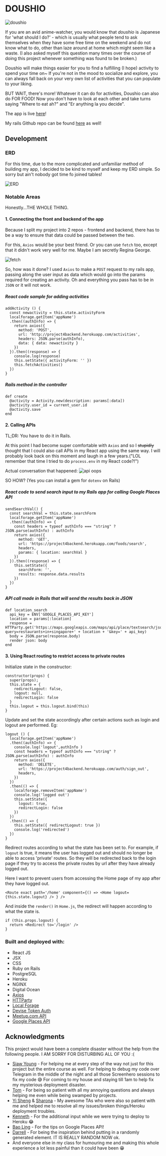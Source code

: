 # DOUSHIO
![doushio](http://25.media.tumblr.com/tumblr_lr7vliRtmo1r1206jo1_500.jpg)

If you are an avid anime-watcher, you would know that *doushio* is Japanese for 'what should I do?' - which is usually what people tend to ask themselves when they have some free time on the weekend and do not know what to do, other than laze around at home which might seem like a waste. (I also asked myself this question many times over the course of doing this project whenever something was found to be broken.)

Doushio will make things easier for you to find a fulfilling (I hope) activity to spend your time on~ If you're not in the mood to socialize and explore, you can always fall back on your very own list of activities that you can populate to your liking.

BUT WAIT, there's more! Whatever it can do for activities, Doushio can also do FOR FOOD! Now you don't have to look at each other and take turns saying "Where to eat ah?" and "Er anything la you decide".

The app is live [here](http://128.199.214.210/)!

My rails Github repo can be found [here](https://github.com/imouto2005/project-4-rails) as well!

## Development

### ERD

For this time, due to the more complicated and unfamiliar method of building my app, I decided to be kind to myself and keep my ERD simple. So sorry but ain't nobody got time fo joined tables!

![ERD](http://i.imgur.com/8BuFGkb.png)

### Notable Areas
Honestly...THE WHOLE THING.

#### 1. Connecting the front and backend of the app
Because I split my project into 2 repos - frontend and backend, there has to be a way to ensure that data could be passed between the two.

For this, `Axios` would be your best friend. Or you can use `fetch` too, except that it didn't work very well for me. Maybe I am secretly Regina George.

![fetch](https://media1.giphy.com/media/5G98t8QjqBLK8/giphy.gif)

So, how was it done? I used `Axios` to make a `POST` request to my rails app, passing along the user input as data which would go into the params required for creating an activity. Oh and everything you pass has to be in `JSON` or it will not work.

##### React code sample for adding activities
```
addActivity () {
  const newactivity = this.state.activityForm
  localforage.getItem('appName')
  .then((authInfo) => {
    return axios({
      method: 'POST',
      url: 'http://project4backend.herokuapp.com/activities',
      headers: JSON.parse(authInfo),
      data: { data: newactivity }
    })
  }).then((response) => {
    console.log(response)
    this.setState({ activityForm: '' })
    this.fetchActivities()
  })
}
```

##### Rails method in the controller
```
def create
  @activity = Activity.new(description: params[:data])
  @activity.user_id = current_user.id
  @activity.save
end
```

#### 2. Calling APIs
TL;DR: You have to do it in Rails.

At this point I had become super comfortable with `Axios` and so I ~~stupidly~~ thought that I could also call APIs in my React app using the same way. I will probably look back on this moment and laugh in a few years.("LOL remember that time I tried to do `process.env` in my React code?!")

Actual conversation that happened:
![api oops](http://i.imgur.com/OzulO7l.png)

SO HOW? (Yes you can install a gem for `dotenv` on Rails)
##### React code to send search input to my Rails app for calling Google Places API
```
sendSearchVal() {
  const searchVal = this.state.searchForm
  localforage.getItem('appName')
  .then((authInfo) => {
    const headers = typeof authInfo === "string" ? JSON.parse(authInfo) : authInfo
    return axios({
      method: 'GET',
      url: 'https://project4backend.herokuapp.com/foods/search',
      headers,
      params: { location: searchVal }
    })
  }).then((response) => {
    this.setState({
      searchForm: '',
      results: response.data.results
    })
  })
}
```

##### API call made in Rails that will send the results back in JSON
```
def location_search
  api_key = ENV['GOOGLE_PLACES_API_KEY']
  location = params[:location]
  response = HTTParty.get('https://maps.googleapis.com/maps/api/place/textsearch/json?query=restaurants+in+singapore+' + location + '&key=' + api_key)
  body = JSON.parse(response.body)
  render json: body
end
```

#### 3. Using React routing to restrict access to private routes
Initialize state in the constructor:
```
constructor(props) {
  super(props);
  this.state = {
    redirectLogout: false,
    logout: null,
    redirectLogin: false
  }
  this.logout = this.logout.bind(this)
}
```
Update and set the state accordingly after certain actions such as login and logout are performed. Eg:
```
logout () {
  localforage.getItem('appName')
  .then((authInfo) => {
    console.log('logout',authInfo )
    const headers = typeof authInfo === "string" ? JSON.parse(authInfo) : authInfo
    return axios({
      method: 'DELETE',
      url: 'https://project4backend.herokuapp.com/auth/sign_out',
      headers,
    })
  })
  .then(() => {
    localforage.removeItem('appName')
    console.log('logged out')
    this.setState({
      logout: true,
      redirectLogin: false
    })
  })
  .then(() => {
    this.setState({ redirectLogout: true })
    console.log('redirected')
  })
}
```
Redirect routes according to what the state has been set to. For example, if `logout` is true, it means the user has logged out and should no longer be able to access 'private' routes. So they will be redirected back to the login page if they try to access the private routes by url after they have already logged out.

Here I want to prevent users from accessing the Home page of my app after they have logged out.
```          
<Route exact path='/home' component={() => <Home logout={this.state.logout} /> } />
```
And inside the `render()` in `Home.js`, the redirect will happen according to what the state is.
```
if (this.props.logout) {
  return <Redirect to='/login' />
}
```

### Built and deployed with:
* React JS
* JSX
* CSS
* Ruby on Rails
* PostgreSQL
* Heroku
* NGINX
* Digital Ocean
* [Axios](https://github.com/mzabriskie/axios)
* [HTTParty](https://github.com/jnunemaker/httparty)
* [Local Forage](https://github.com/localForage/localForage)
* [Devise Token Auth](https://github.com/lynndylanhurley/devise_token_auth)
* [Meetup.com API](https://www.meetup.com/meetup_api/)
* [Google Places API](https://developers.google.com/places/)

## Acknowledgments
This project would have been a complete disaster without the help from the following people. I AM SORRY FOR DISTURBING ALL OF YOU :(
* [Siaw Young](https://github.com/siawyoung) - For helping me at every step of the way not just for this project but the entire course as well. For helping to debug my code over Telegram in the middle of the night and all those Screenhero sessions to fix my code :sweat_smile: For coming to my house and staying till 1am to help fix my mysterious deployment disaster.
* [Tom](https://github.com/dorkblue) - For being so patient with all my annoying questions and always helping me even while being swamped by projects.
* [Yi Sheng](https://github.com/yisheng90) & [Sharona](https://github.com/sharona1610) - My awesome TAs who were also so patient with me and helped me to resolve all my issues/broken things/Heroku deployment troubles.
* [Kenneth](https://github.com/DarkArtistry) - For the additional input while we were trying to deploy to Heroku :joy:
* [Bao Ling](https://github.com/cocokoh) - For the tips on Google Places API!
* [Darrell](https://github.com/darrelltzj) - For being the inspiration behind putting in a randomly generated element. IT IS REALLY RANDOM NOW ok.
* And everyone else in my class for humouring me and making this whole experience a lot less painful than it could have been :grin:
